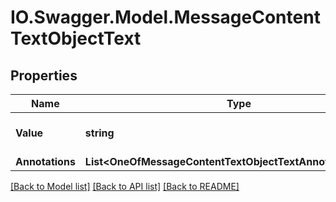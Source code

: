 # IO.Swagger.Model.MessageContentTextObjectText
## Properties

Name | Type | Description | Notes
------------ | ------------- | ------------- | -------------
**Value** | **string** | The data that makes up the text. | 
**Annotations** | **List&lt;OneOfMessageContentTextObjectTextAnnotationsItems&gt;** |  | 

[[Back to Model list]](../README.md#documentation-for-models) [[Back to API list]](../README.md#documentation-for-api-endpoints) [[Back to README]](../README.md)

